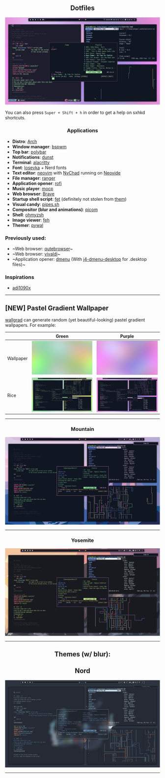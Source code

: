<div align="center">

## Dotfiles

</div>

![Catppuccin](../Pictures/Screenshots/catpuccin.png)

<div 
This rice contains multiple themes, which can be choosen by pressing `Super + T`.

You can also press `Super + Shift + h` in order to get a help on sxhkd shortcuts.

<div align="center">

### Applications

</div>

-   **Distro**: [Arch](https://archlinux.org)
-   **Window manager**: [bspwm](https://github.com/baskerville/bspwm)
-   **Top bar**: [polybar](https://github.com/polybar/polybar)
-   **Notifications**: [dunst](https://github.com/dunst-project/dunst)
-   **Terminal**: [alacritty](https://github.com/alacritty/alacritty)
-   **Font**: [Iosevka](https://github.com/be5invis/Iosevka) + Nerd fonts
-   **Text editor**: [neovim](https://github.com/neovim/neovim) with [NvChad](https://nvchad.com) running on [Neovide](https://neovide.dev)
-   **File manager**: [ranger](https://github.com/ranger/ranger)
-   **Application opener**: [rofi](https://github.com/davatorium/rofi)
-   **Music player**: [mocp](https://github.com/jonsafari/mocp)
-   **Web browser**: [Brave](https://brave.com)
-   **Startup shell script**: [fet](https://github.com/mradigen/dotfiles/blob/main/.local/bin/fet) (definitely not stolen from [them](https://github.com/safinsingh/))
-   **Visual candy**: [pipes.sh](https://github.com/pipeseroni/pipes.sh)
-   **Compositor (blur and animations)**: [picom](https://github.com/FT-Labs/picom)
-   **Shell**: [ohmyzsh](https://github.com/ohmyzsh/ohmyzsh)
-   **Image viewer**: [feh](https://github.com/derf/feh)
-   **Themer**: [pywal](https://github.com/dylanaraps/pywal)

### Previously used:

-   ~Web browser: [qutebrowser](https://github.com/qutebrowser/qutebrowser)~
-   ~Web browser: [vivaldi](https://vivaldi.com/)~
-   ~Application opener: [dmenu](https://tools.suckless.org/dmenu/) (With [j4-dmenu-desktop](https://github.com/enkore/j4-dmenu-desktop) for .desktop files)~

### Inspirations

-   [adi1090x](https://github.com/adi1090x)

---

## [NEW] Pastel Gradient Wallpaper

[wallgrad](https://github.com/mradigen/dotfiles/blob/main/.local/bin/wallgrad) can generate random (yet beautiful-looking) pastel gradient wallpapers. For example:

|           | Green                                                                                        | Purple                                                                                         |
| --------- | -------------------------------------------------------------------------------------------- | ---------------------------------------------------------------------------------------------- |
| Wallpaper | ![Green gradient wallpaper generated by wallgrad](../Pictures/Wallpapers/gradient-green.jpg) | ![Purple gradient wallpaper generated by wallgrad](../Pictures/Wallpapers/gradient-purple.jpg) |
| Rice      | ![Green gradient rice generated by wallgrad](../Pictures/Screenshots/gradient_green.png)     | ![Purple gradient rice generated by wallgrad](../Pictures/Screenshots/gradient_purple.png)     |

---

<div align="center">

### Mountain

</div>

![Mountain](../Pictures/Screenshots/mountain.png)

---

<div align="center">

### Yosemite

</div>

![Yosemite](../Pictures/Screenshots/yosemite.png)

---

<div align="center">

## Themes (w/ blur):

</div>

<!-- ## Blue -->
<!---->
<!-- ![Blue](../Pictures/Screenshots/blue.png 'Blue') -->
<!---->
<!-- --- -->
<!---->
<!-- ## Nyt -->
<!---->
<!-- ![Nyt](../Pictures/Screenshots/nyt.png 'Nyt') -->
<!---->
<!-- --- -->
<!---->
<!-- ## Cysis -->
<!---->
<!-- ![Cysis](../Pictures/Screenshots/cysis.png 'Cysis') -->
<!---->
<!-- --- -->
<!---->
<!-- ## Japan -->
<!---->
<!-- ![Japan](../Pictures/Screenshots/japan.png 'Japan') -->
<!---->
<!-- --- -->

<div align="center">

## Nord

</div>

![Nord](../Pictures/Screenshots/nord.png 'Nord')

---
